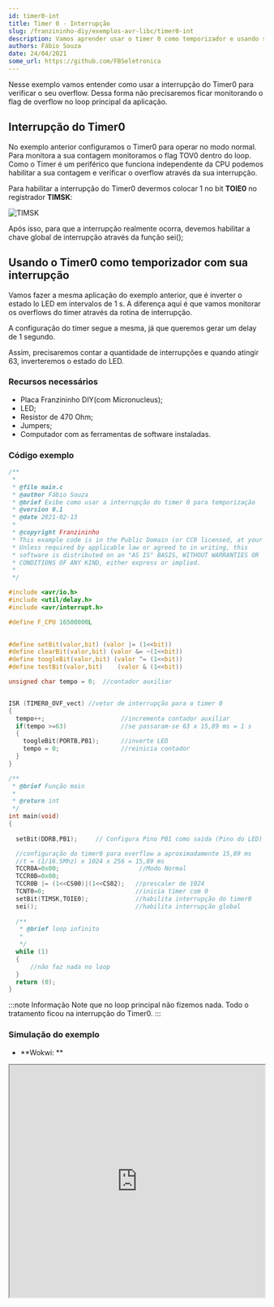 ```yaml
---
id: timer0-int
title: Timer 0 - Interrupção
slug: /franzininho-diy/exemplos-avr-libc/timer0-int
description: Vamos aprender usar o timer 0 como temporizador e usando sua interrupção
authors: Fábio Souza
date: 24/04/2021
some_url: https://github.com/FBSeletronica
---
```


Nesse exemplo vamos entender como usar a interrupção do Timer0 para verificar o seu overflow. Dessa forma não precisaremos ficar monitorando o flag de overflow no loop principal da aplicação.

## Interrupção do Timer0

No exemplo anterior configuramos o Timer0 para operar no modo  normal. Para monitora a sua contagem monitoramos o flag TOV0  dentro do loop. Como o Timer é um periférico que funciona independente  da CPU podemos habilitar a sua contagem e verificar o overflow através  da sua interrupção. 

Para habilitar a interrupção do Timer0 devermos colocar 1 no bit **TOIE0** no registrador **TIMSK**:

![TIMSK](img/timer0-int/TIMSK.png)

Após isso, para que a interrupção realmente ocorra, devemos habilitar a chave global de interrupção através da função sei();


## Usando o Timer0 como temporizador com sua interrupção

Vamos  fazer a mesma aplicação do exemplo anterior, que é inverter o estado lo  LED em intervalos de 1 s. A diferença aqui é que vamos monitorar os  overflows do timer através da rotina de interrupção. 

A configuração do timer segue a mesma, já que queremos gerar um delay de 1 segundo. 

Assim, precisaremos contar a quantidade de interrupções e quando atingir 63, inverteremos o estado do LED.


### Recursos necessários

- Placa Franzininho DIY(com Micronucleus);
- LED;
- Resistor de 470 Ohm;
- Jumpers;
- Computador com as ferramentas de software instaladas.

### Código exemplo

```c
/**
 * 
 * @file main.c
 * @author Fábio Souza
 * @brief Exibe como usar a interrupção do timer 0 para temporização
 * @version 0.1
 * @date 2021-02-13
 * 
 * @copyright Franzininho 
 * This example code is in the Public Domain (or CC0 licensed, at your option.)
 * Unless required by applicable law or agreed to in writing, this
 * software is distributed on an "AS IS" BASIS, WITHOUT WARRANTIES OR
 * CONDITIONS OF ANY KIND, either express or implied.
 * 
 */

#include <avr/io.h>
#include <util/delay.h> 
#include <avr/interrupt.h>

#define F_CPU 16500000L

 	
#define setBit(valor,bit) (valor |= (1<<bit))
#define clearBit(valor,bit) (valor &= ~(1<<bit))
#define toogleBit(valor,bit) (valor ^= (1<<bit))
#define testBit(valor,bit)    (valor & (1<<bit))

unsigned char tempo = 0;  //contador auxiliar


ISR (TIMER0_OVF_vect) //vetor de interrupção para o timer 0
{
  tempo++;                     //incrementa contador auxiliar
  if(tempo >=63)               //se passaram-se 63 x 15,89 ms = 1 s
  {
    toogleBit(PORTB,PB1);      //inverte LED
    tempo = 0;                 //reinicia contador
  }
}

/**
 * @brief Função main
 * 
 * @return int 
 */
int main(void) 
{
  
  setBit(DDRB,PB1); 	// Configura Pino PB1 como saída (Pino do LED)

  //configuração do timer0 para overflow a aproximadamente 15,89 ms
  //t = (1/16.5Mhz) x 1024 x 256 = 15,89 ms
  TCCR0A=0x00;                      //Modo Normal
  TCCR0B=0x00;
  TCCR0B |= (1<<CS00)|(1<<CS02);   //prescaler de 1024
  TCNT0=0;                         //inicia timer com 0
  setBit(TIMSK,TOIE0);             //habilita interrupção do timer0 
  sei();                           //habilita interrupção global
  
  /**
   * @brief loop infinito
   * 
   */
  while (1)
  {
      //não faz nada no loop 
  }                                                
  return (0);                           
}
```

:::note Informação
Note que no loop principal não fizemos nada. Todo o tratamento ficou na interrupção do Timer0.
:::

### Simulação do exemplo
- **Wokwi: **

<iframe width="100%" height="458px" src="https://wokwi.com/arduino/projects/306143631949955648?view=diagram"></iframe>




